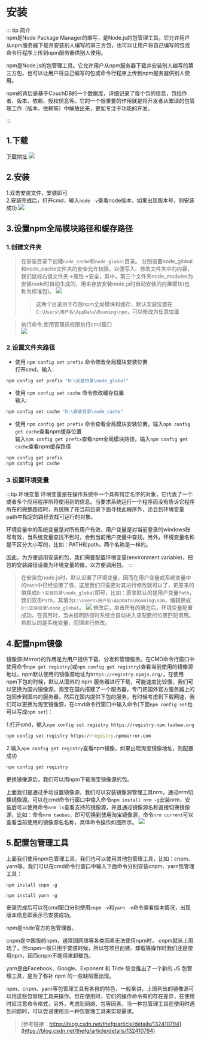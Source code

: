 # 安装

::: tip 简介  
npm是Node Package Manager的缩写，是Node.js的包管理工具。它允许用户从npm服务器下载并安装别人编写的第三方包，也可以让用户将自己编写的包或命令行程序上传到npm服务器供别人使用。

npm是Node.js的包管理工具。它允许用户从npm服务器下载并安装别人编写的第三方包，也可以让用户将自己编写的包或命令行程序上传到npm服务器供别人使用。  

npm的背后是基于CouchDB的一个数据库，详细记录了每个包的信息，包括作者、版本、依赖、授权信息等。它的一个很重要的作用就是将开发者从繁琐的包管理工作（版本、依赖等）中解放出来，更加专注于功能的开发。

:::


## 1.下载
[下载地址](https://nodejs.org/zh-cn/download/prebuilt-installer)
![](./imgs/img_5.png)
## 2.安装
1.双击安装文件，安装即可  
2.安装完成后，打开cmd，输入`node -v`查看node版本，如果出现版本号，则安装成功
![](./imgs/img_6.png)
## 3.设置npm全局模块路径和缓存路径

### 1.创建文件夹
> 在安装目录下创建`node_cache`和`node_global`目录。
> 分别设置node_global和node_cache文件夹的安全允许权限，以便写入、修改文件夹中的内容，我们鼠标右键文件夹→属性→安全，其中，第三个文件夹node_modules为安装node时自动生成的，用来存放安装node.js时自动安装的内置模块(也称为标准包)。
> ![](./imgs/img_8.png)
>> 这两个目录用于存放npm全局模块和缓存，默认安装位置在`C:\Users\用户名\AppData\Roaming\npm`，可以修改为任意位置  

>执行命令,使用管理员权限执行cmd窗口  
> ![](./imgs/img_7.png)

### 2.设置文件夹路径
- 使用 `npm config set prefix` 命令修改全局模块安装位置  
打开cmd，输入:
```cmd
npm config set prefix "D:\安装目录\node_global"
```
- 使用 `npm config set cache` 命令修改缓存位置  
输入:  
```cmd
npm config set cache "D:\安装目录\node_cache"
```
- 使用 `npm config get prefix` 命令查看全局模块安装位置，输入`npm config get cache`查看npm缓存位置  
输入`npm config get prefix`查看npm全局模块路径，输入`npm config get cache`查看npm缓存路径
```cmd
npm config get prefix
npm config get cache
```

### 3.设置环境变量

:::tip 环境变量
环境变量是在操作系统中一个具有特定名字的对象，它代表了一个或者多个应用程序所将使用到的信息。当要求系统运行一个程序而没有告诉它程序所在的完整路径时，系统除了在当前目录下面寻找此程序外，还会到环境变量path中指定的路径去找可运行的对象。

环境变量中的系统变量是对所有用户有效，用户变量是对当前登录的windows账号有效，当系统变量查找不到时，会到当前用户变量中查找。另外，环境变量名称是不区分大小写的，比如：PATH和path，两个名称是一样的。

因此，为方便调用安装的包，我们需要配置环境变量(environment variable)，把包的安装路径设置为环境变量的值，以方便调用包。
:::

>在安装完node.js时，默认设置了环境变量，因而在用户变量或系统变量中的`Path`中已经设置了值，这里我们只需要对其进行修改就可以了，把原来的值换成`D:\安装目录\node_global`即可，比如：原来默认的是用户变量`Path`，我们双击`Path`，其值为`C:\Users\用户名\AppData\Roaming\npm`，编辑换成`D:\安装目录\node_global`。
>![](./imgs/img_9.png)
>修改后，单击所有的确定后，环境变量配置成功。在调用时，当未指明路径时系统会自动进入该配置的位置匹配调用。 若默认的是系统变量，同理进行修改。

## 4.配置npm镜像

镜像源(Mirror)的作用是为用户提供下载、分发和管理服务。在CMD命令行窗口中使用命令`npm get registry`(或`npm config get registry`)查看当前使用的镜像源地址，npm默认使用的镜像源地址为`https://registry.npmjs.org/`，在使用 npm下包的时候，默认从国外的 npm 服务器进行下载，可能速度比较慢，我们可以更换为国内镜像源。淘宝在国内搭建了一个服务器，专门把国外官方服务器上的包同步到国内的服务器，然后在国内提供下包的服务，有时候考虑到下载网速，我们可以更换为淘宝镜像源，在cmd命令行窗口中输入命令(下面`npm config set`也可以写成`npm set`)：

1.打开cmd，输入`npm config set registry https://registry.npm.taobao.org`
```cmd
npm config set registry https://registry.npmmirror.com
```

2.输入`npm config get registry`查看npm镜像，如果出现淘宝镜像地址，则配置成功
```cmd
npm config get registry
```

更换镜像源后，我们可以用npm下载淘宝镜像源的包。

上面我们是通过手动设置镜像源，我们可以安装镜像源管理工具nrm，通过nrm切换镜像源。可以在cmd命令行窗口中输入命令`npm install nrm -g`安装nrm，安装后可以使用命令`nrm ls`查看支持的镜像源，并且通过镜像源名称直接切换镜像源，比如：命令`nrm taobao`，即可切换到使用淘宝镜像源，命令`nrm current`可以查看当前使用的镜像源名名称，具体命令操作如图所示。
![](./imgs/img_10.png)


## 5.配置包管理工具
上面我们使用npm包管理工具，我们也可以使用其他包管理工具，比如：cnpm、yarn等。我们可以在cmd命令行窗口中输入下面命令分别安装cnpm、yarn包管理工具：

```shell
npm install cnpm -g

npm install yarn -g
```

安装完成后可以在cmd窗口分别使用`cnpm -v`和`yarn -v`命令查看版本情况，出现版本信息即表示已安装成功。

npm是node官方的包管理器。

cnpm是中国版的npm，通常因网络等各类因素无法使用npm时， cnpm就派上用场了，但cnpm一般只用于安装时候，所以在项目创建、卸载等操作时我们还是使用npm，因而cnpm不能用来卸载包。

yarn是由Facebook、Google、Exponent 和 Tilde 联合推出了一个新的 JS 包管理工具，是为了弥补 npm 的一些缺陷而出现。

npm、cnpm、yarn等包管理工具有各自的特色，一般来讲，上图列出的镜像源可以用这些包管理工具来操作。但在使用时，它们的操作命令有的存在差异，在使用时应注意命令格式，另外，考虑到网络、包等因素，当一种包管理工具在使用时遇到问题时，可以尝试使用另一种包管理工具来实现需求。


>[参考链接：https://blog.csdn.net/thefg/article/details/132410794](https://blog.csdn.net/thefg/article/details/132410794)